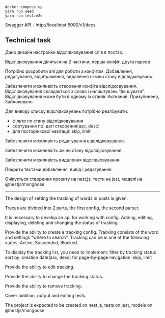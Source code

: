 ```
docker compose up
yarn run seed
yarn run test:e2e
```

Swagger API - http://localhost:5000/v1/docs


## Technical task

Дано дизайн настройки відслідковування слів в постах.

Відслідковування діляться на 2 частини, перша конфіг, друга парсер.

Потрібно розробити апі для роботи з конфігом. Добавлення, редагування, відображення, видалення і зміни стану відслідковувань.

Забезпечити можливість створення конфіга відслідковування.
Відслідковування складається з слова і налаштувань “де шукати”.
Відслідковування може бути в одному із станів: Активний, Призупинено, Заблоковано.

Для виводу списку відслідковувань потрібно реалізувати:
- фільтр по стану відслідковування
- сортування по: даті створення(asc, desc)
- для посторінкової навігації: skip, limit

Забезпечити можливість редагування відслідковування.

Забезпечити можливість зміни стану відслідковування.

Забезпечити можливість видалення відслідковування.

Покрити тестами добавлення, вивід і редагування.

Очікується створення проекту на nest.js, тести на jest, моделі на @nestjs/mongoose

---

The design of setting the tracking of words in posts is given.

Traces are divided into 2 parts, the first config, the second parser.

It is necessary to develop an api for working with config. Adding, editing, displaying, deleting and changing the status of tracking.

Provide the ability to create a tracking config.
Tracking consists of the word and settings "where to search".
Tracking can be in one of the following states: Active, Suspended, Blocked.

To display the tracking list, you need to implement:
filter by tracking status
sort by: creation date(asc, desc)
for page-by-page navigation: skip, limit

Provide the ability to edit tracking.

Provide the ability to change the tracking status.

Provide the ability to remove tracking.

Cover addition, output and editing tests.


The project is expected to be created on nest.js, tests on jest, models on @nestjs/mongoose
